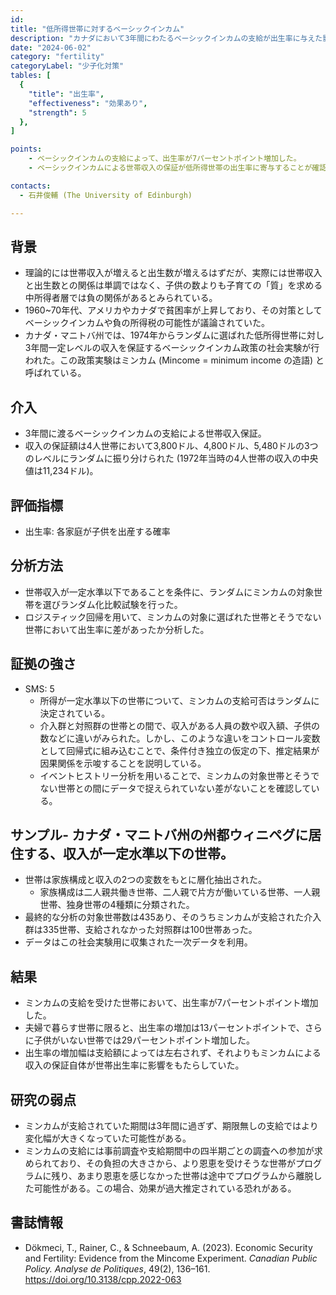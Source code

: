 ```yaml
---
id: 
title: "低所得世帯に対するベーシックインカム"
description: "カナダにおいて3年間にわたるベーシックインカムの支給が出生率に与えた影響"
date: "2024-06-02"
category: "fertility"
categoryLabel: "少子化対策"
tables: [
  {
    "title": "出生率",
    "effectiveness": "効果あり",
    "strength": 5
  },
]

points:
    - ベーシックインカムの支給によって、出生率が7パーセントポイント増加した。
    - ベーシックインカムによる世帯収入の保証が低所得世帯の出生率に寄与することが確認された。

contacts:
  - 石井俊輔 (The University of Edinburgh)

---
```


## 背景
- 理論的には世帯収入が増えると出生数が増えるはずだが、実際には世帯収入と出生数との関係は単調ではなく、子供の数よりも子育ての「質」を求める中所得者層では負の関係があるとみられている。
- 1960~70年代、アメリカやカナダで貧困率が上昇しており、その対策としてベーシックインカムや負の所得税の可能性が議論されていた。
- カナダ・マニトバ州では、1974年からランダムに選ばれた低所得世帯に対し3年間一定レベルの収入を保証するベーシックインカム政策の社会実験が行われた。この政策実験はミンカム (Mincome = minimum income の造語) と呼ばれている。

## 介入
- 3年間に渡るベーシックインカムの支給による世帯収入保証。
- 収入の保証額は4人世帯において3,800ドル、4,800ドル、5,480ドルの3つのレベルにランダムに振り分けられた (1972年当時の4人世帯の収入の中央値は11,234ドル)。

## 評価指標
- 出生率: 各家庭が子供を出産する確率

## 分析方法
- 世帯収入が一定水準以下であることを条件に、ランダムにミンカムの対象世帯を選びランダム化比較試験を行った。
- ロジスティック回帰を用いて、ミンカムの対象に選ばれた世帯とそうでない世帯において出生率に差があったか分析した。

## 証拠の強さ
- SMS: 5
  - 所得が一定水準以下の世帯について、ミンカムの支給可否はランダムに決定されている。
  - 介入群と対照群の世帯との間で、収入がある人員の数や収入額、子供の数などに違いがみられた。しかし、このような違いをコントロール変数として回帰式に組み込むことで、条件付き独立の仮定の下、推定結果が因果関係を示唆することを説明している。
  - イベントヒストリー分析を用いることで、ミンカムの対象世帯とそうでない世帯との間にデータで捉えられていない差がないことを確認している。

## サンプル- カナダ・マニトバ州の州都ウィニペグに居住する、収入が一定水準以下の世帯。
- 世帯は家族構成と収入の2つの変数をもとに層化抽出された。
  - 家族構成は二人親共働き世帯、二人親で片方が働いている世帯、一人親世帯、独身世帯の4種類に分類された。
- 最終的な分析の対象世帯数は435あり、そのうちミンカムが支給された介入群は335世帯、支給されなかった対照群は100世帯あった。
- データはこの社会実験用に収集された一次データを利用。

## 結果
- ミンカムの支給を受けた世帯において、出生率が7パーセントポイント増加した。
- 夫婦で暮らす世帯に限ると、出生率の増加は13パーセントポイントで、さらに子供がいない世帯では29パーセントポイント増加した。
- 出生率の増加幅は支給額によっては左右されず、それよりもミンカムによる収入の保証自体が世帯出生率に影響をもたらしていた。

## 研究の弱点
- ミンカムが支給されていた期間は3年間に過ぎず、期限無しの支給ではより変化幅が大きくなっていた可能性がある。
- ミンカムの支給には事前調査や支給期間中の四半期ごとの調査への参加が求められており、その負担の大きさから、より恩恵を受けそうな世帯がプログラムに残り、あまり恩恵を感じなかった世帯は途中でプログラムから離脱した可能性がある。この場合、効果が過大推定されている恐れがある。

## 書誌情報
- Dökmeci, T., Rainer, C., & Schneebaum, A. (2023). Economic Security and Fertility: Evidence from the Mincome Experiment. *Canadian Public Policy. Analyse de Politiques*, 49(2), 136–161. https://doi.org/10.3138/cpp.2022-063
